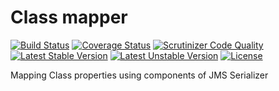 Class mapper
================

[![Build Status](https://travis-ci.org/urakozz/php-class-mapper.svg?branch=master)](https://travis-ci.org/urakozz/php-class-mapper)
[![Coverage Status](https://coveralls.io/repos/urakozz/php-class-mapper/badge.png)](https://coveralls.io/r/urakozz/php-class-mapper)
[![Scrutinizer Code Quality](https://scrutinizer-ci.com/g/urakozz/php-class-mapper/badges/quality-score.png?b=master)](https://scrutinizer-ci.com/g/urakozz/php-class-mapper/?branch=master)
[![Latest Stable Version](https://poser.pugx.org/kozz/class-mapper/v/stable.svg)](https://packagist.org/packages/kozz/class-mapper)
[![Latest Unstable Version](https://poser.pugx.org/kozz/class-mapper/v/unstable.svg)](https://packagist.org/packages/kozz/class-mapper)
[![License](http://img.shields.io/packagist/l/kozz/class-mapper.svg)](https://packagist.org/packages/kozz/class-mapper)


Mapping Class properties using components of JMS Serializer
